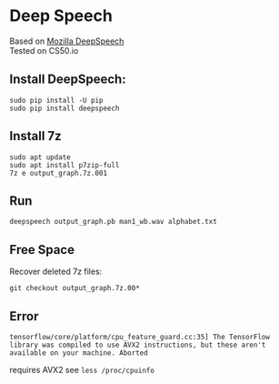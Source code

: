 # Deep Speech

Based on [Mozilla DeepSpeech](https://github.com/mozilla/DeepSpeech)  
Tested on CS50.io

## Install DeepSpeech:

    sudo pip install -U pip
    sudo pip install deepspeech

## Install 7z

    sudo apt update
    sudo apt install p7zip-full
    7z e output_graph.7z.001 
    
## Run

    deepspeech output_graph.pb man1_wb.wav alphabet.txt
    
## Free Space
Recover deleted 7z files:  

    git checkout output_graph.7z.00*
    
## Error

`tensorflow/core/platform/cpu_feature_guard.cc:35] The TensorFlow library was compiled to use AVX2 instructions, but these aren't available on your machine.
Aborted`

requires AVX2 see `less /proc/cpuinfo`